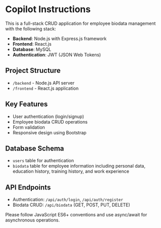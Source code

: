 # Copilot Instructions

<!-- Use this file to provide workspace-specific custom instructions to Copilot. For more details, visit https://code.visualstudio.com/docs/copilot/copilot-customization#_use-a-githubcopilotinstructionsmd-file -->

This is a full-stack CRUD application for employee biodata management with the following stack:

- **Backend**: Node.js with Express.js framework
- **Frontend**: React.js
- **Database**: MySQL
- **Authentication**: JWT (JSON Web Tokens)

## Project Structure

- `/backend` - Node.js API server
- `/frontend` - React.js application

## Key Features

- User authentication (login/signup)
- Employee biodata CRUD operations
- Form validation
- Responsive design using Bootstrap

## Database Schema

- `users` table for authentication
- `biodata` table for employee information including personal data, education history, training history, and work experience

## API Endpoints

- Authentication: `/api/auth/login`, `/api/auth/register`
- Biodata CRUD: `/api/biodata` (GET, POST, PUT, DELETE)

Please follow JavaScript ES6+ conventions and use async/await for asynchronous operations.

